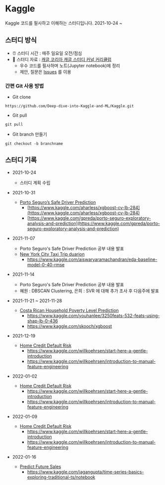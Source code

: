 # Kaggle
Kaggle 코드를 필사하고 이해하는 스터디입니다. 2021-10-24 ~
## 스터디 방식
- ⏰ 스터디 시간 : 매주 일요일 오전/점심
- 📗 스터디 자료 : [캐글 코리아 캐글 스터디 커널 커리큘럼](https://kaggle-kr.tistory.com/32)
  - 우수 코드를 필사하며 노트(Jupyter notebook)에 정리
  - 제안, 질문은 [Issues](https://github.com/Deep-dive-into-Kaggle-and-ML/Kaggle/issues) 를 이용
### 간편 Git 사용 방법
  - Git clone
```
https://github.com/Deep-dive-into-Kaggle-and-ML/Kaggle.git
```
  - Git pull
```
git pull
```
  - Git branch 만들기
```
git checkout -b branchname
```
## 스터디 기록
- 2021-10-24
  - 스터디 계획 수립
- 2021-10-31
  - [Porto Seguro’s Safe Driver Prediction](https://www.kaggle.com/c/porto-seguro-safe-driver-prediction)
    - [https://www.kaggle.com/aharless/xgboost-cv-lb-284](https://www.kaggle.com/aharless/xgboost-cv-lb-284)
    - [https://www.kaggle.com/gpreda/porto-seguro-exploratory-analysis-and-prediction](https://www.kaggle.com/gpreda/porto-seguro-exploratory-analysis-and-prediction)

- 2021-11-07
  - Porto Seguro's Safe Driver Prediction 공부 내용 발표
  - [New York City Taxi Trip duarion](https://www.kaggle.com/c/nyc-taxi-trip-duration)
    - https://www.kaggle.com/aiswaryaramachandran/eda-baseline-model-0-40-rmse

- 2021-11-14
  - Porto Seguro's Safe Driver Prediction 공부 내용 발표
  - 혜원 : DBSCAN Clustering, 은희 : SVR 에 대해 추가 조사 후 다음주에 발표

- 2021-11-21 ~ 2021-11-28
  - [Costa Rican Household Poverty Level Prediction](https://www.kaggle.com/c/costa-rican-household-poverty-prediction)
    - <https://www.kaggle.com/youhanlee/3250feats-532-feats-using-shap-lb-0-436>
    - <https://www.kaggle.com/skooch/xgboost>

- 2021-12-19
  - [Home Credit Default Risk](https://www.kaggle.com/c/home-credit-default-risk/overview)
    - <https://www.kaggle.com/willkoehrsen/start-here-a-gentle-introduction>
    - <https://www.kaggle.com/willkoehrsen/introduction-to-manual-feature-engineering>

- 2022-01-02
  - [Home Credit Default Risk](https://www.kaggle.com/c/home-credit-default-risk/overview)
    - <https://www.kaggle.com/willkoehrsen/start-here-a-gentle-introduction>
    - <https://www.kaggle.com/willkoehrsen/introduction-to-manual-feature-engineering>
  
- 2022-01-09
  - [Home Credit Default Risk](https://www.kaggle.com/c/home-credit-default-risk/overview)
    - <https://www.kaggle.com/willkoehrsen/start-here-a-gentle-introduction>
    - <https://www.kaggle.com/willkoehrsen/introduction-to-manual-feature-engineering>
  
- 2022-01-16
  - [Predict Future Sales](https://www.kaggle.com/c/competitive-data-science-predict-future-sales)
    - <https://www.kaggle.com/jagangupta/time-series-basics-exploring-traditional-ts/notebook>
